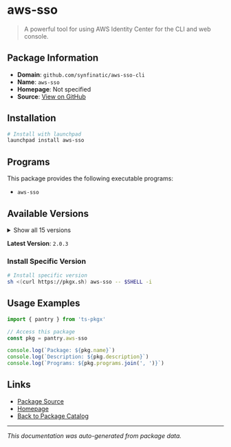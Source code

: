 # aws-sso

> A powerful tool for using AWS Identity Center for the CLI and web console.

## Package Information

- **Domain**: `github.com/synfinatic/aws-sso-cli`
- **Name**: `aws-sso`
- **Homepage**: Not specified
- **Source**: [View on GitHub](https://github.com/pkgxdev/pantry/tree/main/projects/github.com/synfinatic/aws-sso-cli/package.yml)

## Installation

```bash
# Install with launchpad
launchpad install aws-sso
```

## Programs

This package provides the following executable programs:

- `aws-sso`

## Available Versions

<details>
<summary>Show all 15 versions</summary>

- `2.0.3`, `2.0.2`, `2.0.1`, `2.0.0`, `1.17.0`
- `1.16.1`, `1.16.0`, `1.15.1`, `1.15.0`, `1.14.3`
- `1.14.2`, `1.14.1`, `1.14.0`, `1.13.1`, `1.13.0`

</details>

**Latest Version**: `2.0.3`

### Install Specific Version

```bash
# Install specific version
sh <(curl https://pkgx.sh) aws-sso -- $SHELL -i
```

## Usage Examples

```typescript
import { pantry } from 'ts-pkgx'

// Access this package
const pkg = pantry.aws-sso

console.log(`Package: ${pkg.name}`)
console.log(`Description: ${pkg.description}`)
console.log(`Programs: ${pkg.programs.join(', ')}`)
```

## Links

- [Package Source](https://github.com/pkgxdev/pantry/tree/main/projects/github.com/synfinatic/aws-sso-cli/package.yml)
- [Homepage](#)
- [Back to Package Catalog](../../package-catalog.md)

---

*This documentation was auto-generated from package data.*
